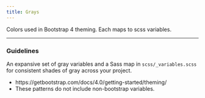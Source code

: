 ```yaml
---
title: Grays
---
```


Colors used in Bootstrap 4 theming. Each maps to scss variables.

---
<h3 class ="sg-pattern-title">Guidelines</h3>
<p>An expansive set of gray variables and a Sass map in <code>scss/_variables.scss</code> for consistent shades of gray across your project.</p>
<ul>
    <li>https://getbootstrap.com/docs/4.0/getting-started/theming/</li>
    <li>These patterns do not include non-bootstrap variables.</li>
</ul>
